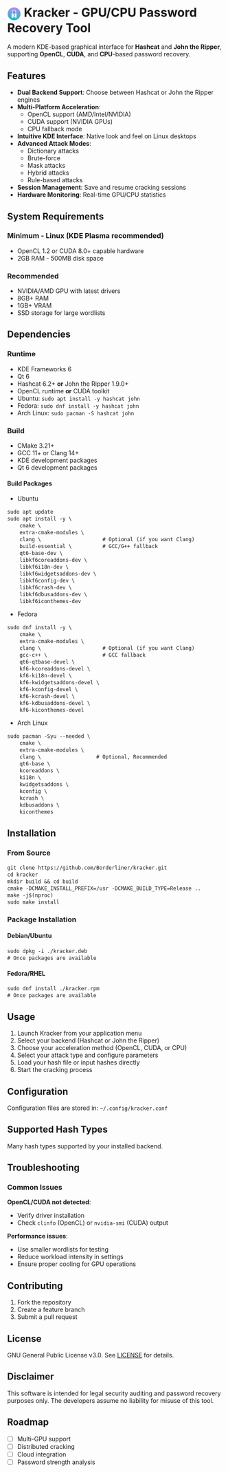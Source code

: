 <h1 style="text-align: left;">
  <img src="icons/hicolor/512x512/apps/kracker.png" alt="Kracker Logo" width="32" style="vertical-align: middle;"> 
  Kracker - GPU/CPU Password Recovery Tool
</h1>

A modern KDE-based graphical interface for **Hashcat** and **John the Ripper**, supporting **OpenCL**, **CUDA**, and **CPU**-based password recovery.

## Features
- **Dual Backend Support**: Choose between Hashcat or John the Ripper engines
- **Multi-Platform Acceleration**:
    - OpenCL support (AMD/Intel/NVIDIA)
    - CUDA support (NVIDIA GPUs)
    - CPU fallback mode
- **Intuitive KDE Interface**: Native look and feel on Linux desktops
- **Advanced Attack Modes**:
    - Dictionary attacks
    - Brute-force
    - Mask attacks
    - Hybrid attacks
    - Rule-based attacks
- **Session Management**: Save and resume cracking sessions
- **Hardware Monitoring**: Real-time GPU/CPU statistics

## System Requirements
### Minimum - Linux (KDE Plasma recommended)
- OpenCL 1.2 or CUDA 8.0+ capable hardware
- 2GB RAM - 500MB disk space
### Recommended
- NVIDIA/AMD GPU with latest drivers
- 8GB+ RAM
- 1GB+ VRAM
- SSD storage for large wordlists
## Dependencies
### Runtime
- KDE Frameworks 6
- Qt 6
- Hashcat 6.2+ **or** John the Ripper 1.9.0+
- OpenCL runtime **or** CUDA toolkit
- Ubuntu: `sudo apt install -y hashcat john`
- Fedora: `sudo dnf install -y hashcat john`
- Arch Linux: `sudo pacman -S hashcat john`
### Build
- CMake 3.21+
- GCC 11+ or Clang 14+
- KDE development packages
- Qt 6 development packages

#### Build Packages
- Ubuntu
```
sudo apt update
sudo apt install -y \
    cmake \
    extra-cmake-modules \
    clang \                    # Optional (if you want Clang)
    build-essential \          # GCC/G++ fallback
    qt6-base-dev \
    libkf6coreaddons-dev \
    libkf6i18n-dev \
    libkf6widgetsaddons-dev \
    libkf6config-dev \
    libkf6crash-dev \
    libkf6dbusaddons-dev \
    libkf6iconthemes-dev
```
- Fedora
```
sudo dnf install -y \
    cmake \
    extra-cmake-modules \
    clang \                    # Optional (if you want Clang)
    gcc-c++ \                  # GCC fallback
    qt6-qtbase-devel \
    kf6-kcoreaddons-devel \
    kf6-ki18n-devel \
    kf6-kwidgetsaddons-devel \
    kf6-kconfig-devel \
    kf6-kcrash-devel \
    kf6-kdbusaddons-devel \
    kf6-kiconthemes-devel
```
- Arch Linux
```
sudo pacman -Syu --needed \
    cmake \
    extra-cmake-modules \
    clang \                  # Optional, Recommended
    qt6-base \
    kcoreaddons \
    ki18n \
    kwidgetsaddons \
    kconfig \
    kcrash \
    kdbusaddons \
    kiconthemes
```
## Installation
### From Source
```
git clone https://github.com/Borderliner/kracker.git
cd kracker
mkdir build && cd build
cmake -DCMAKE_INSTALL_PREFIX=/usr -DCMAKE_BUILD_TYPE=Release ..
make -j$(nproc)
sudo make install
```
### Package Installation
#### Debian/Ubuntu
```
sudo dpkg -i ./kracker.deb
# Once packages are available
```
#### Fedora/RHEL
```
sudo dnf install ./kracker.rpm
# Once packages are available
```
## Usage
1. Launch Kracker from your application menu
2. Select your backend (Hashcat or John the Ripper)
3. Choose your acceleration method (OpenCL, CUDA, or CPU)
4. Select your attack type and configure parameters
5. Load your hash file or input hashes directly
6. Start the cracking process
## Configuration
Configuration files are stored in: `~/.config/kracker.conf`
## Supported Hash Types
Many hash types supported by your installed backend.
## Troubleshooting
### Common Issues
**OpenCL/CUDA not detected**:
- Verify driver installation
- Check `clinfo` (OpenCL) or `nvidia-smi` (CUDA) output

**Performance issues**:
- Use smaller wordlists for testing
- Reduce workload intensity in settings
- Ensure proper cooling for GPU operations

## Contributing
1. Fork the repository
2. Create a feature branch
3. Submit a pull request
## License
GNU General Public License v3.0. See [LICENSE](LICENSE) for details.

## Disclaimer
This software is intended for legal security auditing and password recovery purposes only. The developers assume no liability for misuse of this tool.

## Roadmap
- [ ] Multi-GPU support
- [ ] Distributed cracking
- [ ] Cloud integration
- [ ] Password strength analysis
